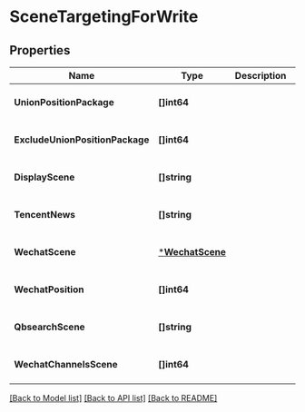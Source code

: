 # SceneTargetingForWrite

## Properties
Name | Type | Description | Notes
------------ | ------------- | ------------- | -------------
**UnionPositionPackage** | **[]int64** |  | [optional] [default to null]
**ExcludeUnionPositionPackage** | **[]int64** |  | [optional] [default to null]
**DisplayScene** | **[]string** |  | [optional] [default to null]
**TencentNews** | **[]string** |  | [optional] [default to null]
**WechatScene** | [***WechatScene**](wechat_scene.md) |  | [optional] [default to null]
**WechatPosition** | **[]int64** |  | [optional] [default to null]
**QbsearchScene** | **[]string** |  | [optional] [default to null]
**WechatChannelsScene** | **[]int64** |  | [optional] [default to null]

[[Back to Model list]](../README.md#documentation-for-models) [[Back to API list]](../README.md#documentation-for-api-endpoints) [[Back to README]](../README.md)


